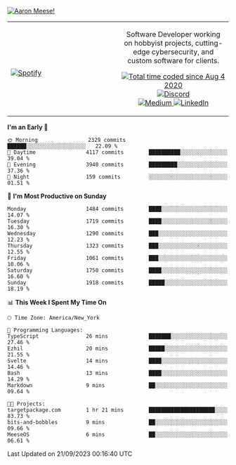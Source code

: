[![Aaron Meese!](https://user-images.githubusercontent.com/17814535/88975338-a2aabf00-d27f-11ea-963f-8a19608716b4.png)](https://github.com/ajmeese7/readme-ascii "README ASCII")

<!-- Modified from project here: https://github.com/novatorem/novatorem -->
<table width="100%">
  <tr>
  <td width="50%">

&nbsp; <br> [![Spotify](https://ajmeese7.vercel.app/api/spotify)](https://open.spotify.com/user/ajmeese)

  </td>
  <td width="50%">
    <p align="center">
    Software Developer working on hobbyist projects, cutting-edge cybersecurity, and custom software for clients.
    </p>
    <p align="center">
      <a href="https://wakatime.com/@f726891d-3b02-46cd-9b60-e8c59f9e2b14">
        <img src="https://wakatime.com/badge/user/f726891d-3b02-46cd-9b60-e8c59f9e2b14.svg" alt="Total time coded since Aug 4 2020" title="WakaTime" />
      </a>
      <a href="http://link.aaronmeese.com/discord">
        <img src="https://img.shields.io/badge/discord-ajmeese7%234835-369?style=flat-square&logo=discord&logoColor=white&color=purple" alt="Discord" title="Discord">
      </a>
      <br />
      <a href="https://link.aaronmeese.com/medium">
        <img src="https://img.shields.io/badge/medium-ajmeese7-1DB954?style=flat-square&logo=medium&logoColor=white" alt="Medium" title="Medium">
      </a>
      <a href="https://link.aaronmeese.com/linkedin">
        <img src="https://img.shields.io/badge/linkedIn-aaronmeese-1DB954?style=flat-square&logo=linkedin&logoColor=white&color=blue" alt="LinkedIn" title="LinkedIn">
      </a>
    </p>
  </td>

</table>

[//]: <> (The `&nbsp;` is to have Aphelion take up more space)

<!--START_SECTION:waka-->
**I'm an Early 🐤** 

```text
🌞 Morning                2329 commits        ██████░░░░░░░░░░░░░░░░░░░   22.09 % 
🌆 Daytime                4117 commits        ██████████░░░░░░░░░░░░░░░   39.04 % 
🌃 Evening                3940 commits        █████████░░░░░░░░░░░░░░░░   37.36 % 
🌙 Night                  159 commits         ░░░░░░░░░░░░░░░░░░░░░░░░░   01.51 % 
```
📅 **I'm Most Productive on Sunday** 

```text
Monday                   1484 commits        ████░░░░░░░░░░░░░░░░░░░░░   14.07 % 
Tuesday                  1719 commits        ████░░░░░░░░░░░░░░░░░░░░░   16.30 % 
Wednesday                1290 commits        ███░░░░░░░░░░░░░░░░░░░░░░   12.23 % 
Thursday                 1323 commits        ███░░░░░░░░░░░░░░░░░░░░░░   12.55 % 
Friday                   1061 commits        ███░░░░░░░░░░░░░░░░░░░░░░   10.06 % 
Saturday                 1750 commits        ████░░░░░░░░░░░░░░░░░░░░░   16.60 % 
Sunday                   1918 commits        █████░░░░░░░░░░░░░░░░░░░░   18.19 % 
```


📊 **This Week I Spent My Time On** 

```text
🕑︎ Time Zone: America/New_York

💬 Programming Languages: 
TypeScript               26 mins             ███████░░░░░░░░░░░░░░░░░░   27.46 % 
Ezhil                    20 mins             █████░░░░░░░░░░░░░░░░░░░░   21.55 % 
Svelte                   14 mins             ████░░░░░░░░░░░░░░░░░░░░░   14.46 % 
Bash                     13 mins             ████░░░░░░░░░░░░░░░░░░░░░   14.29 % 
Markdown                 9 mins              ██░░░░░░░░░░░░░░░░░░░░░░░   09.64 % 

🐱‍💻 Projects: 
targetpackage.com        1 hr 21 mins        █████████████████████░░░░   83.73 % 
bits-and-bobbles         9 mins              ██░░░░░░░░░░░░░░░░░░░░░░░   09.66 % 
MeeseOS                  6 mins              ██░░░░░░░░░░░░░░░░░░░░░░░   06.61 % 
```


 Last Updated on 21/09/2023 00:16:40 UTC
<!--END_SECTION:waka-->
